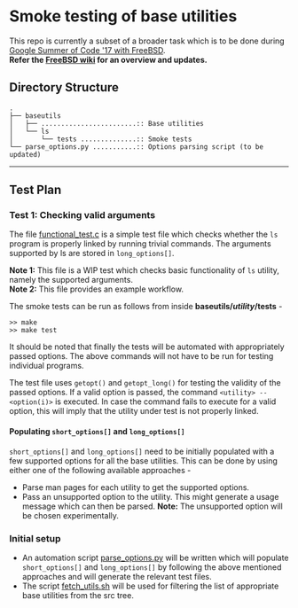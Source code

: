 # Smoke testing of base utilities

This repo is currently a subset of a broader task which is to be done during [Google Summer of Code '17 with FreeBSD](https://summerofcode.withgoogle.com/projects/#6426676740227072).  
**Refer the [FreeBSD wiki](https://wiki.freebsd.org/SummerOfCode2017/SmokeTestingOfBaseUtilities) for an overview and updates.**

## Directory Structure
```
.
├── baseutils
│   ├── ........................:: Base utilities
│   └── ls
│       └── tests ..............:: Smoke tests
└── parse_options.py ...........:: Options parsing script (to be updated)
```
- - -

## Test Plan

### Test 1: Checking valid arguments
The file [functional_test.c](baseutils/ls/tests/functional_test.c) is a simple test file which checks whether the `ls` program is properly linked by running trivial commands. The arguments supported by ls are stored in `long_options[]`.<br>

**Note 1:** This file is a WIP test which checks basic functionality of `ls` utility, namely the supported arguments.<br>
**Note 2:** This file provides an example workflow.<br>

The smoke tests can be run as follows from inside **baseutils/_utility_/tests** -
```
>> make
>> make test
```

It should be noted that finally the tests will be automated with appropriately passed options. The above commands will not have to be run for testing individual programs.

The test file uses `getopt()` and `getopt_long()` for testing the validity of the passed options. If a valid option is passed, the command `<utility> --<option(i)>` is executed.
In case the command fails to execute for a valid option, this will imply that the utility under test is not properly linked.

#### Populating `short_options[]` and `long_options[]`

`short_options[]` and `long_options[]` need to be initially populated with a few supported options for all the base utilities. This can be done by using either one of the following available approaches -
* Parse man pages for each utility to get the supported options.
* Pass an unsupported option to the utility. This might generate a usage message which can then be parsed. **Note:** The unsupported option will be chosen experimentally.

### Initial setup
* An automation script [parse_options.py](parse_options.py) will be written which will populate `short_options[]` and `long_options[]` by following the above mentioned approaches and will generate the relevant test files.
* The script [fetch_utils.sh](scripts/fetch_utils.sh) will be used for filtering the list of appropriate base utilities from the src tree.
